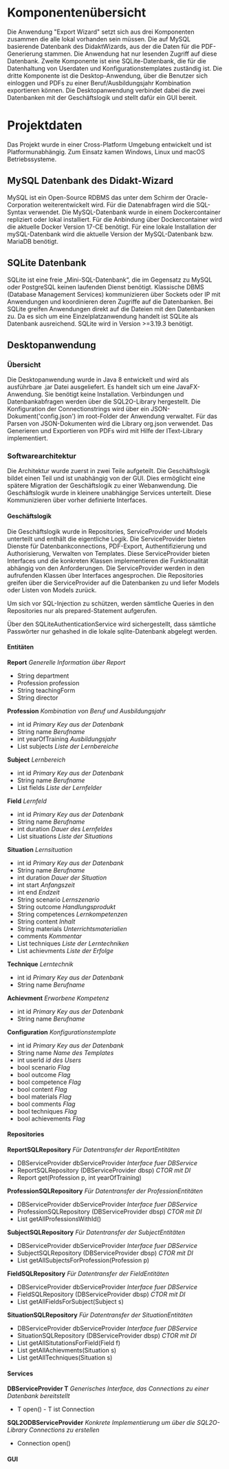 # Komponentenübersicht

Die Anwendung "Export Wizard" setzt sich aus drei Komponenten zusammen die alle lokal vorhanden sein müssen. Die auf MySQL basierende Datenbank des DidaktWizards, aus der die Daten für die PDF-Generierung stammen. Die Anwendung hat nur lesenden Zugriff auf diese Datenbank. Zweite Komponente ist eine SQLite-Datenbank, die für die Datenhaltung von Userdaten und Konfigurationstemplates zuständig ist. Die dritte Komponente ist die Desktop-Anwendung, über die Benutzer sich einloggen und PDFs zu einer Beruf/Ausbildungsjahr Kombination exportieren können. Die Desktopanwendung verbindet dabei die zwei Datenbanken mit der Geschäftslogik und stellt dafür ein GUI bereit.

# Projektdaten

Das Projekt wurde in einer Cross-Platform Umgebung entwickelt und ist Platformunabhängig. Zum Einsatz kamen Windows, Linux und macOS Betriebssysteme.

## MySQL Datenbank des Didakt-Wizard
MySQL ist ein Open-Source RDBMS das unter dem Schirm der Oracle-Corporation weiterentwickelt wird. Für die Datenabfragen wird die SQL-Syntax verwendet. Die MySQL-Datenbank wurde in einem Dockercontainer repliziert oder lokal installiert. Für die Anbindung über Dockercontainer wird die aktuelle Docker Version 17-CE benötigt. Für eine lokale Installation der mySQL-Datenbank wird die aktuelle Version der MySQL-Datenbank bzw. MariaDB benötigt.

## SQLite Datenbank

SQLite ist eine freie „Mini-SQL-Datenbank“, die im Gegensatz zu MySQL oder PostgreSQL keinen laufenden Dienst benötigt. Klassische DBMS (Database Management Services) kommunizieren über Sockets oder IP mit Anwendungen und koordinieren deren Zugriffe auf die Datenbanken. Bei SQLite greifen Anwendungen direkt auf die Dateien mit den Datenbanken zu. Da es sich um eine Einzelplatzanwendung handelt ist SQLite als Datenbank ausreichend. SQLite wird in Version >=3.19.3 benötigt.

## Desktopanwendung

### Übersicht

Die Desktopanwendung wurde in Java 8 entwickelt und wird als ausführbare .jar Datei ausgeliefert. Es handelt sich um eine JavaFX-Anwendung. Sie benötigt keine Installation. Verbindungen und Datenbankabfragen werden über die SQL2O-Library hergestellt. Die Konfiguration der Connectionstrings wird über ein JSON-Dokument('config.json') im root-Folder der Anwendung verwaltet. Für das Parsen von JSON-Dokumenten wird die Library org.json verwendet. Das Generieren und Exportieren von PDFs wird mit Hilfe der IText-Library implementiert.

### Softwarearchitektur

Die Architektur wurde zuerst in zwei Teile aufgeteilt. Die Geschäftslogik bildet einen Teil und ist unabhängig von der GUI. Dies ermöglicht eine spätere Migration der Geschäftslogik zu einer Webanwendung.
Die Geschäftslogik wurde in kleinere unabhängige Services unterteilt. Diese Kommunizieren über vorher definierte Interfaces.

#### Geschäftslogik

Die Geschäftslogik wurde in Repositories, ServiceProvider und Models unterteilt und enthält die eigentliche Logik. Die ServiceProvider bieten Dienste für Datenbankconnections, PDF-Export, Authentifizierung und Authorisierung, Verwalten von Templates. Diese ServiceProvider bieten Interfaces und die konkreten Klassen implementieren die Funktionalität abhängig von den Anforderungen. Die ServiceProvider werden in den aufrufenden Klassen über Interfaces angesprochen. Die Repositories greifen über die ServiceProvider auf die Datenbanken zu und liefer Models oder Listen von Models zurück.

Um sich vor SQL-Injection zu schützen, werden sämtliche Queries in den Repositories nur als prepared-Statement aufgerufen.

Über den SQLiteAuthenticationService wird sichergestellt, dass sämtliche Passwörter nur gehashed in die lokale sqlite-Datenbank abgelegt werden.

#### Entitäten

**Report**
*Generelle Information über Report*
- String department
- Profession profession
- String teachingForm
- String director

**Profession**
*Kombination von Beruf und Ausbildungsjahr*
- int id *Primary Key aus der Datenbank*
- String name *Berufname*
- int yearOfTraining *Ausbildungsjahr*
- List subjects *Liste der Lernbereiche*

**Subject**
*Lernbereich*
- int id *Primary Key aus der Datenbank*
- String name *Berufname*
- List fields *Liste der Lernfelder*

**Field**
*Lernfeld*
- int id *Primary Key aus der Datenbank*
- String name *Berufname*
- int duration *Dauer des Lernfeldes*
- List situations *Liste der Situations*

**Situation**
*Lernsituation*
- int id *Primary Key aus der Datenbank*
- String name *Berufname*
- int duration *Dauer der Situation*
- int start *Anfangszeit*
- int end *Endzeit*
- String scenario *Lernszenario*
- String outcome *Handlungsprodukt*
- String competences *Lernkompetenzen*
- String content *Inhalt*
- String materials *Unterrichtsmaterialien*
- comments *Kommentar*
- List techniques *Liste der Lerntechniken*
- List achievments *Liste der Erfolge*

**Technique**
*Lerntechnik*
- int id *Primary Key aus der Datenbank*
- String name *Berufname*

**Achievment**
*Erworbene Kompetenz*
- int id *Primary Key aus der Datenbank*
- String name *Berufname*

**Configuration**
*Konfigurationstemplate*
- int id *Primary Key aus der Datenbank*
- String name *Name des Templates*
- int userId *id des Users*
- bool scenario *Flag*
- bool outcome *Flag*
- bool competence *Flag*
- bool content *Flag*
- bool materials *Flag*
- bool comments *Flag*
- bool techniques *Flag*
- bool achievements *Flag*

#### Repositories

**ReportSQLRepository**
*Für Datentransfer der ReportEntitäten*
- DBServiceProvider dbServiceProvider *Interface fuer DBService*
- ReportSQLRepository (DBServiceProvider dbsp) *CTOR mit DI*
- Report get(Profession p, int yearOfTraining)

**ProfessionSQLRepository**
*Für Datentransfer der ProfessionEntitäten*
- DBServiceProvider dbServiceProvider *Interface fuer DBService*
- ProfessionSQLRepository (DBServiceProvider dbsp) *CTOR mit DI*
- List getAllProfessionsWithId()

**SubjectSQLRepository**
*Für Datentransfer der SubjectEntitäten*
- DBServiceProvider dbServiceProvider *Interface fuer DBService*
- SubjectSQLRepository (DBServiceProvider dbsp) *CTOR mit DI*
- List getAllSubjectsForProfession(Profession p)

**FieldSQLRepository**
*Für Datentransfer der FieldEntitäten*
- DBServiceProvider dbServiceProvider *Interface fuer DBService*
- FieldSQLRepository (DBServiceProvider dbsp) *CTOR mit DI*
- List getAllFieldsForSubject(Subject s)

**SituationSQLRepository**
*Für Datentransfer der SituationEntitäten*
- DBServiceProvider dbServiceProvider *Interface fuer DBService*
- SituationSQLRepository (DBServiceProvider dbsp) *CTOR mit DI*
- List getAllSitutationsForField(Field f)
- List getAllAchievments(Situation s)
- List getAllTechniques(Situation s)

#### Services

**DBServiceProvider T**
*Generisches Interface, das Connections zu einer Datenbank bereitstellt*
- T open() - T ist Connection

**SQL2ODBServiceProvider**
*Konkrete Implementierung um über die SQL2O-Library Connections zu erstellen*
- Connection open()

#### GUI